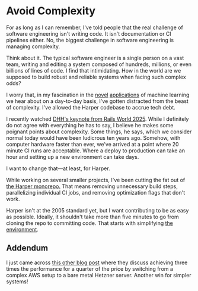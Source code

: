 # Avoid Complexity

For as long as I can remember, I've told people that the real challenge of software engineering isn't writing code.
It isn't documentation or CI pipelines either. 
No, the biggest challenge in software engineering is managing complexity.

Think about it.
The typical software engineer is a single person on a vast team, writing and editing a system composed of hundreds, millions, or even billions of lines of code.
I find that intimidating.
How in the world are we supposed to build robust and reliable systems when facing such complex odds?

I worry that, in my fascination in the [novel](./LLM_assisted_fuzzing) [applications](more_transformation-based_learning) of machine learning we hear about on a day-to-day basis, I've gotten distracted from the beast of complexity.
I've allowed the Harper codebase to accrue tech debt.

I recently watched [DHH's keynote from Rails World 2025](https://www.youtube.com/watch?v=gcwzWzC7gUA).
While I definitely do not agree with everything he has to say, I believe he makes some poignant points about complexity.
Some things, he says, which we consider normal today would have been ludicrous ten years ago.
Somehow, with computer hardware faster than ever, we've arrived at a point where 20 minute CI runs are acceptable.
Where a deploy to production can take an hour and setting up a new environment can take days.

I want to change that—at least, for Harper.

While working on several smaller projects, I've been cutting the fat out of [the Harper monorepo.](https://github.com/automattic/harper)
That means removing unnecessary build steps, parallelizing individual CI jobs, and removing optimization flags that don't work.

Harper isn't at the 2005 standard yet, but I want contributing to be as easy as possible. 
Ideally, it shouldn't take more than five minutes to go from cloning the repo to committing code.
That starts with simplifying [the environment](https://writewithharper.com/docs/contributors/environment).

## Addendum

I just came across [this other blog post](https://digitalsociety.coop/posts/migrating-to-hetzner-cloud/) where they discuss achieving three times the performance for a quarter of the price by switching from 
a complex AWS setup to a bare metal Hetzner server.
Another win for simpler systems!
